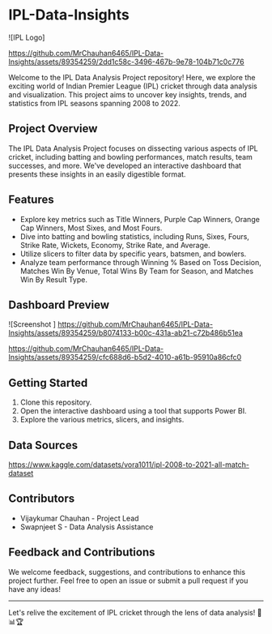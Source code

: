 # IPL-Data-Insights

![IPL Logo]

https://github.com/MrChauhan6465/IPL-Data-Insights/assets/89354259/2dd1c58c-3496-467b-9e78-104b71c0c776

Welcome to the IPL Data Analysis Project repository! Here, we explore the exciting world of Indian Premier League (IPL) cricket through data analysis and visualization. This project aims to uncover key insights, trends, and statistics from IPL seasons spanning 2008 to 2022.

## Project Overview

The IPL Data Analysis Project focuses on dissecting various aspects of IPL cricket, including batting and bowling performances, match results, team successes, and more. We've developed an interactive dashboard that presents these insights in an easily digestible format.

## Features

- Explore key metrics such as Title Winners, Purple Cap Winners, Orange Cap Winners, Most Sixes, and Most Fours.
- Dive into batting and bowling statistics, including Runs, Sixes, Fours, Strike Rate, Wickets, Economy, Strike Rate, and Average.
- Utilize slicers to filter data by specific years, batsmen, and bowlers.
- Analyze team performance through Winning % Based on Toss Decision, Matches Win By Venue, Total Wins By Team for Season, and Matches Win By Result Type.

## Dashboard Preview

![Screenshot ]
https://github.com/MrChauhan6465/IPL-Data-Insights/assets/89354259/b8074133-b00c-431a-ab21-c72b486b51ea

https://github.com/MrChauhan6465/IPL-Data-Insights/assets/89354259/cfc688d6-b5d2-4010-a61b-95910a86cfc0



## Getting Started

1. Clone this repository.
2. Open the interactive dashboard using a tool that supports Power BI.
3. Explore the various metrics, slicers, and insights.

## Data Sources

https://www.kaggle.com/datasets/vora1011/ipl-2008-to-2021-all-match-dataset

## Contributors

- Vijaykumar Chauhan - Project Lead
- Swapnjeet S - Data Analysis Assistance

## Feedback and Contributions

We welcome feedback, suggestions, and contributions to enhance this project further. Feel free to open an issue or submit a pull request if you have any ideas!


---

Let's relive the excitement of IPL cricket through the lens of data analysis! 🏏📊🏆
